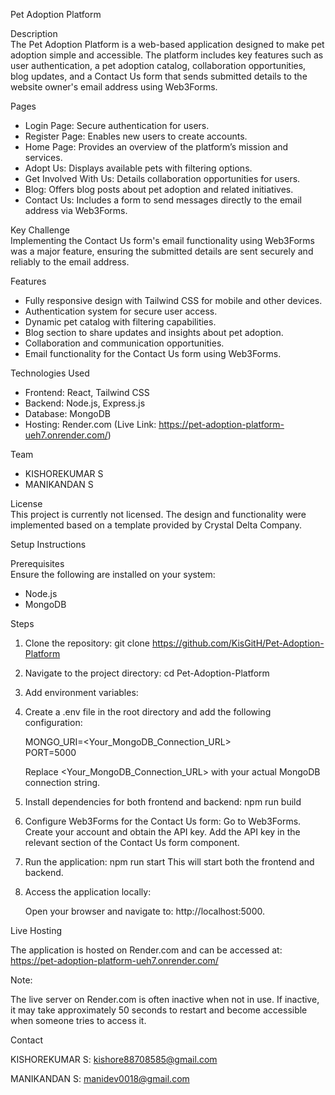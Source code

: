 Pet Adoption Platform  

Description  
The Pet Adoption Platform is a web-based application designed to make pet adoption simple and accessible. The platform includes key features such as user authentication, a pet adoption catalog, collaboration opportunities, blog updates, and a Contact Us form that sends submitted details to the website owner's email address using Web3Forms.  

Pages  
- Login Page: Secure authentication for users.  
- Register Page: Enables new users to create accounts.  
- Home Page: Provides an overview of the platform’s mission and services.  
- Adopt Us: Displays available pets with filtering options.  
- Get Involved With Us: Details collaboration opportunities for users.  
- Blog: Offers blog posts about pet adoption and related initiatives.  
- Contact Us: Includes a form to send messages directly to the email address via Web3Forms.  

Key Challenge  
Implementing the Contact Us form's email functionality using Web3Forms was a major feature, ensuring the submitted details are sent securely and reliably to the email address.  

Features  
- Fully responsive design with Tailwind CSS for mobile and other devices.  
- Authentication system for secure user access.  
- Dynamic pet catalog with filtering capabilities.  
- Blog section to share updates and insights about pet adoption.  
- Collaboration and communication opportunities.  
- Email functionality for the Contact Us form using Web3Forms.  

Technologies Used  
- Frontend: React, Tailwind CSS  
- Backend: Node.js, Express.js  
- Database: MongoDB  
- Hosting: Render.com (Live Link: https://pet-adoption-platform-ueh7.onrender.com/)  

Team  
- KISHOREKUMAR S
- MANIKANDAN S 

License  
This project is currently not licensed. The design and functionality were implemented based on a template provided by Crystal Delta Company.  

Setup Instructions  

Prerequisites  
Ensure the following are installed on your system:  
- Node.js  
- MongoDB  

Steps  

1. Clone the repository:   git clone https://github.com/KisGitH/Pet-Adoption-Platform  

2. Navigate to the project directory:   cd Pet-Adoption-Platform

3. Add environment variables:

4. Create a .env file in the root directory and add the following configuration:
   
      MONGO_URI=<Your_MongoDB_Connection_URL>  
      PORT=5000
    
    Replace <Your_MongoDB_Connection_URL> with your actual MongoDB connection string.

5. Install dependencies for both frontend and backend:   npm run build

6. Configure Web3Forms for the Contact Us form:
    Go to Web3Forms.
    Create your account and obtain the API key.
    Add the API key in the relevant section of the Contact Us form component.

7. Run the application:   npm run start
   This will start both the frontend and backend.

8. Access the application locally: 
   
   Open your browser and navigate to:   http://localhost:5000.

Live Hosting

   The application is hosted on Render.com and can be accessed at:   https://pet-adoption-platform-ueh7.onrender.com/

Note:

   The live server on Render.com is often inactive when not in use. If inactive, it may take approximately 50 seconds to restart and become accessible when someone tries to access it.


Contact

KISHOREKUMAR S: kishore88708585@gmail.com


MANIKANDAN S: manidev0018@gmail.com





